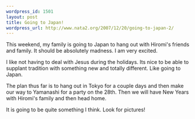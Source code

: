 ```yaml
--- 
wordpress_id: 1501
layout: post
title: Going to Japan!
wordpress_url: http://www.nata2.org/2007/12/20/going-to-japan-2/
---
```

This weekend, my family is going to Japan to hang out with Hiromi's friends and family. It should be absolutely madness. I am very excited.

I like not having to deal with Jesus during the holidays. Its nice to be able to supplant tradition with something new and totally different. Like going to Japan.

The plan thus far is to hang out in Tokyo for a couple days and then make our way to Yamanashi for a party on the 28th. Then we will have New Years with Hiromi's family and then head home.

It is going to be quite something I think. Look for pictures!
